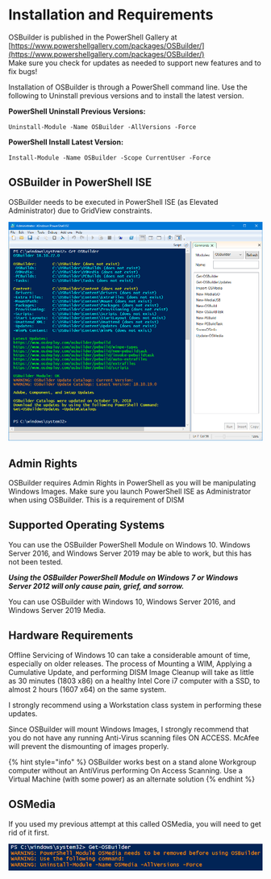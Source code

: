 # Installation and Requirements

OSBuilder is published in the PowerShell Gallery at [https://www.powershellgallery.com/packages/OSBuilder/](https://www.powershellgallery.com/packages/OSBuilder/)  
Make sure you check for updates as needed to support new features and to fix bugs!

Installation of OSBuilder is through a PowerShell command line. Use the following to Uninstall previous versions and to install the latest version.

**PowerShell Uninstall Previous Versions:**

```text
Uninstall-Module -Name OSBuilder -AllVersions -Force
```

**PowerShell Install Latest Version:**

```text
Install-Module -Name OSBuilder -Scope CurrentUser -Force
```

## OSBuilder in PowerShell ISE

OSBuilder needs to be executed in PowerShell ISE \(as Elevated Administrator\) due to GridView constraints.

![Version 18.10.22.0](../.gitbook/assets/2018-10-22_22-58-12.png)

## Admin Rights

OSBuilder requires Admin Rights in PowerShell as you will be manipulating Windows Images. Make sure you launch PowerShell ISE as Administrator when using OSBuilder.  This is a requirement of DISM

## Supported Operating Systems <a id="supported-operating-systems"></a>

You can use the OSBuilder PowerShell Module on Windows 10.  Windows Server 2016, and Windows Server 2019 may be able to work, but this has not been tested.

_**Using the OSBuilder PowerShell Module on Windows 7 or Windows Server 2012 will only cause pain, grief, and sorrow.**_

You can use OSBuilder with Windows 10, Windows Server 2016, and Windows Server 2019 Media.

## Hardware Requirements

Offline Servicing of Windows 10 can take a considerable amount of time, especially on older releases. The process of Mounting a WIM, Applying a Cumulative Update, and performing DISM Image Cleanup will take as little as 30 minutes \(1803 x86\) on a healthy Intel Core i7 computer with a SSD, to almost 2 hours \(1607 x64\) on the same system.

I strongly recommend using a Workstation class system in performing these updates.

Since OSBuilder will mount Windows Images, I strongly recommend that you do not have any running Anti-Virus scanning files ON ACCESS. McAfee will prevent the dismounting of images properly.

{% hint style="info" %}
OSBuilder works best on a stand alone Workgroup computer without an AntiVirus performing On Access Scanning.  Use a Virtual Machine \(with some power\) as an alternate solution
{% endhint %}

## OSMedia

If you used my previous attempt at this called OSMedia, you will need to get rid of it first.

![](../.gitbook/assets/2018-07-10_11-49-36.png)



